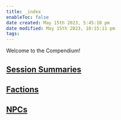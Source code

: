 ```yaml
---
title: _index
enableToc: false
date created: May 15th 2023, 5:45:10 pm
date modified: May 15th 2023, 10:15:11 pm
tags: 
---
```


Welcome to the Compendium!

## [Session Summaries](Session%20Summaries.md)

## [Factions](Factions.md)

## [NPCs](NPCs.md)

